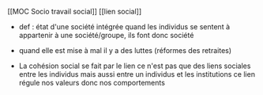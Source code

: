  [[MOC Socio travail social]] [[lien social]]
- def :  état d'une société intégrée
quand les individus se sentent à appartenir à une société/groupe, ils font donc société

- quand elle est mise à mal il y a des luttes (réformes des retraites)

- La cohésion social se fait par le lien
ce n'est pas que des liens sociales entre les individus mais aussi entre un individus et les institutions
ce lien régule nos valeurs donc nos comportements
